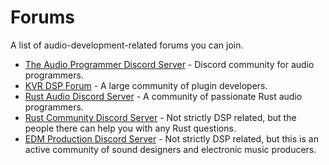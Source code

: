 # Forums
A list of audio-development-related forums you can join.

- [The Audio Programmer Discord Server](https://discord.com/channels/382895736356077570/490473503422808064) - Discord community for audio programmers.
- [KVR DSP Forum](https://www.kvraudio.com/forum/viewforum.php?f=33) - A large community of plugin developers.
- [Rust Audio Discord Server](https://discord.gg/Qs2Zwtf9Gf) - A community of passionate Rust audio programmers.
- [Rust Community Discord Server](https://discord.com/channels/273534239310479360/273534239310479360) - Not strictly DSP related, but the people there can help you with any Rust questions.
- [EDM Production Discord Server](http://discord.gg/edmp) - Not strictly DSP related, but this is an active community of sound designers and electronic music producers.

